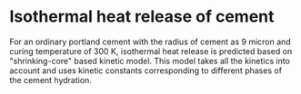 # Isothermal heat release of cement
For an ordinary portland cement with the radius of cement as 9 micron and curing temperature of 300 K, isothermal heat release is predicted based on "shrinking-core" based kinetic model.
This model takes all the kinetics into account and uses kinetic constants corresponding to different phases of the cement hydration.
